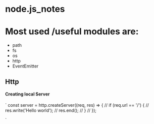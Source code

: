 # node.js_notes
# Most used /useful modules are:
* path
* fs
* os
* http
* EventEmitter



## Http
#### Creating local Server

`
const server = http.createServer((req, res) => {
//   if (req.url == '/') {
//     res.write('Hello world');
//     res.end();
//   }
// });

`

